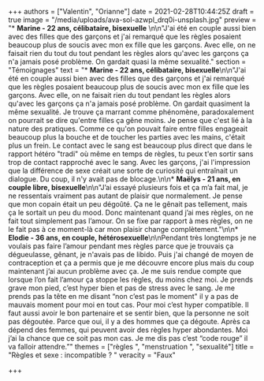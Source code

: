 +++
authors = ["Valentin", "Orianne"]
date = 2021-02-28T10:44:25Z
draft = true
image = "/media/uploads/ava-sol-azwpl_drq0i-unsplash.jpg"
preview = "* **Marine - 22 ans, célibataire, bisexuelle** \n\n\"J'ai été en couple aussi bien avec des filles que des garçons et j'ai remarqué que les règles posaient beaucoup plus de soucis avec mon ex fille que les garçons. Avec elle, on ne faisait rien du tout du tout pendant les règles alors qu'avec les garçons ça n'a jamais posé problème. On gardait quasi la même sexualité."
section = "Témoignages"
text = "* **Marine - 22 ans, célibataire, bisexuelle**\n\n\"J'ai été en couple aussi bien avec des filles que des garçons et j'ai remarqué que les règles posaient beaucoup plus de soucis avec mon ex fille que les garçons. Avec elle, on ne faisait rien du tout pendant les règles alors qu'avec les garçons ça n'a jamais posé problème. On gardait quasiment la même sexualité. Je trouve ça marrant comme phénomène, paradoxalement on pourrait se dire qu'entre filles ça gêne moins. Je pense que c'est lié à la nature des pratiques. Comme ce qu'on pouvait faire entre filles engageait beaucoup plus la bouche et de toucher les parties avec les mains, c'était plus un frein. Le contact avec le sang est beaucoup plus direct que dans le rapport hétéro \"tradi\" où même en temps de règles, tu peux t'en sortir sans trop de contact rapproché avec le sang. Avec les garçons, j'ai l'impression que la différence de sexe créait une sorte de curiosité qui entraînait un dialogue. Du coup, il n'y avait pas de blocage.\n\n* **Maëlys - 21 ans, en couple libre, bisexuelle**\n\n\"J’ai essayé plusieurs fois et ça m’a fait mal, je ne ressentais vraiment pas autant de plaisir que normalement. Je pense que mon copain était un peu dégoûté. Ça ne le gênait pas tellement, mais ça le sortait un peu du mood. Donc maintenant quand j’ai mes règles, on ne fait tout simplement pas l’amour. On se fixe par rapport à mes règles, on ne le fait pas à ce moment-là car mon plaisir change complètement.\"\n\n* **Elodie - 36 ans, en couple, hétérosexuelle**\n\nPendant très longtemps je ne voulais pas faire l’amour pendant mes règles parce que je trouvais ça dégueulasse, gênant, je n'avais pas de libido. Puis  j'ai changé de moyen de contraception et ça a permis que je me découvre encore plus mais du coup maintenant j’ai aucun problème avec ça. Je me suis rendue compte que lorsque l’on fait l’amour ça stoppe les règles, du moins chez moi. Je prends grave mon pied, c’est hyper bien et pas de stress avec le sang. Je me prends pas la tête en me disant “non c’est pas le moment\" il y a pas de mauvais moment pour moi en tout cas. Pour moi c’est hyper compatible. Il faut aussi avoir le bon partenaire et se sentir bien, que la personne ne soit pas dégoutée. Parce que oui, il y a des hommes que ça dégoute. Après ca dépend des femmes, qui peuvent avoir des règles hyper abondantes. Moi j’ai la chance que ce soit pas mon cas. Je me dis pas c’est “code rouge” il va falloir attendre.”"
themes = ["règles ", "menstruation ", "sexualité"]
title = "Règles et sexe : incompatible ? "
veracity = "Faux"

+++
